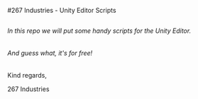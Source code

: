 #267 Industries - Unity Editor Scripts
##
###### In this repo we will put some handy scripts for the Unity Editor.
###### And guess what, it's for free!


Kind regards,

267 Industries

